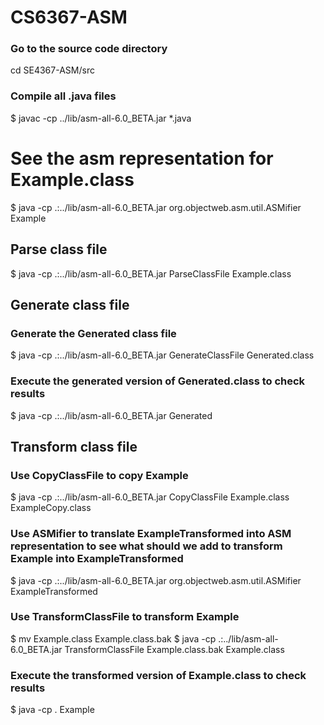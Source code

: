 # CS6367-ASM

### Go to the source code directory
cd SE4367-ASM/src

### Compile all .java files
$ javac -cp ../lib/asm-all-6.0_BETA.jar *.java

# See the asm representation for Example.class
$ java -cp .:../lib/asm-all-6.0_BETA.jar org.objectweb.asm.util.ASMifier Example

## Parse class file

$ java -cp .:../lib/asm-all-6.0_BETA.jar ParseClassFile Example.class

## Generate class file

### Generate the Generated class file
$ java -cp .:../lib/asm-all-6.0_BETA.jar GenerateClassFile Generated.class

### Execute the generated version of Generated.class to check results
$ java -cp .:../lib/asm-all-6.0_BETA.jar Generated

## Transform class file

### Use CopyClassFile to copy Example
$ java -cp .:../lib/asm-all-6.0_BETA.jar CopyClassFile Example.class ExampleCopy.class

### Use ASMifier to translate ExampleTransformed into ASM representation to see what should we add to transform Example into ExampleTransformed
$ java -cp .:../lib/asm-all-6.0_BETA.jar org.objectweb.asm.util.ASMifier ExampleTransformed

### Use TransformClassFile to transform Example
$ mv Example.class Example.class.bak
$ java -cp .:../lib/asm-all-6.0_BETA.jar TransformClassFile Example.class.bak Example.class

### Execute the transformed version of Example.class to check results
$ java -cp . Example
